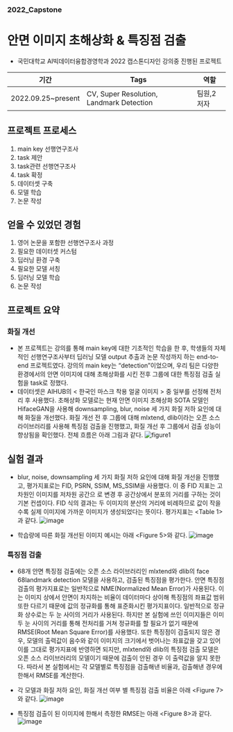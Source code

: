 ### 2022_Capstone
# 안면 이미지 초해상화 & 특징점 검출
- 국민대학교 AI빅데이터융합경영학과 2022 캡스톤디자인 강의중 진행된 프로젝트

|기간|Tags|역할|
|--|--|--|
|2022.09.25~present|CV, Super Resolution, Landmark Detection|팀원,2저자|

## 프로젝트 프로세스
1. main key 선행연구조사
2. task 제안
3. task관련 선행연구조사
4. task 확정
5. 데이터셋 구축
6. 모델 학습
7. 논문 작성

## 얻을 수 있었던 경험
1. 영어 논문을 포함한 선행연구조사 과정
2. 필요한 데이터셋 커스텀
3. 딥러닝 환경 구축
4. 필요한 모델 서칭
5. 딥러닝 모델 학습
6. 논문 작성

## 프로젝트 요약
### 화질 개선
- 본 프로젝트는 강의를 통해 main key에 대한 기초적인 학습을 한 후, 학생들의 자체적인 선행연구조사부터 딥러닝 모델 output 추출과 논문 작성까지 하는 end-to-end 프로젝트였다. 강의의 main key는 “detection”이었으며, 우리 팀은 다양한 환경에서의 안면 이미지에 대해 초해상화를 시킨 전후 그룹에 대한 특징점 검출 실험을 task로 정했다.
- 데이터셋은 AIHUB의 < 한국인 마스크 착용 얼굴 이미지 > 중 일부를 선정해 전처리 후 사용했다. 초해상화 모델로는 현재 안면 이미지 초해상화 SOTA 모델인 HifaceGAN을 사용해 downsampling, blur, noise 세 가지 화질 저하 요인에 대해 화질을 개선했다. 화질 개선 전 후 그룹에 대해 mlxtend, dlib이라는 오픈 소스 라이브러리를 사용해 특징점 검출을 진행했고, 화질 개선 후 그룹에서 검출 성능이 향상됨을 확인했다. 전체 흐름은 아래 그림과 같다.
![figure1](https://user-images.githubusercontent.com/104400282/236881302-735a2777-18cc-4505-b7c6-bedfba6f5f83.jpg)

## 실험 결과
- blur, noise, downsampling 세 가지 화질 저하 요인에 대해 화질 개선을 진행했고, 평가지표로는 FID, PSRN, SSIM, MS_SSIM을 사용했다. 이 중 FID 지표는 고차원인 이미지를 저차원 공간으 로 변경 후 공간상에서 분포의 거리를 구하는 것이 기본 컨셉이다. FID 식의 결과는 두 이미지의 분산의 거리에 비례하므로 값이 작을수록 실제 이미지에 가까운 이미지가 생성되었다는 뜻이다. 평가지표는 <Table 1>과 같다.
![image](https://user-images.githubusercontent.com/104400282/236881692-0c8b1bda-d400-40a1-a07e-8ca6cc6ea7e9.png)

- 학습량에 따른 화질 개선된 이미지 예시는 아래 <Figure 5>와 같다.
![image](https://user-images.githubusercontent.com/104400282/236881950-89cecae3-344e-4a2e-bdc5-0f12f2ae1e28.png)

### 특징점 검출
- 68개 안면 특징점 검출에는 오픈 소스 라이브러리인 mlxtend와 dlib의 face 68landmark detection 모델을 사용하고, 검출된 특징점을 평가한다. 안면 특징점 검출의 평가지표로는 일반적으로 NME(Normalized Mean Error)가 사용된다. 이는 이미지 상에서 안면이 차지하는 비율이 데이터마다 상이해 특징점의 좌표값 범위 또한 다르기 때문에 값의 정규화를 통해 표준화시킨 평가지표이다. 일반적으로 정규화 상수로는 두 눈 사이의 거리가 사용된다. 하지만 본 실험에 쓰인 이미지들은 이미 두 눈 사이의 거리를 통해 전처리를 거쳐 정규화를 할 필요가 없기 때문에 RMSE(Root Mean Square Error)를 사용했다. 또한 특징점이 검출되지 않은 경우, 모델의 출력값이 음수와 같이 이미지의 크기에서 벗어나는 좌표값을 갖고 있어 이를 그대로 평가지표에 반영하면 되지만, mlxtend와 dlib의 특징점 검출 모델은 오픈 소스 라이브러리의 모델이기 때문에 검출이 안된 경우 이 출력값을 알지 못한다. 따라서 본 실험에서는 각 모델별로 특징점을 검출해낸 비율과, 검출해낸 경우에 한해서 RMSE를 계산한다.
- 각 모델과 화질 저하 요인, 화질 개선 여부 별 특징점 검출 비율은 아래 <Figure 7>와 같다.
![image](https://user-images.githubusercontent.com/104400282/236882429-ae659f4e-32ec-4082-a865-e184d41de016.png)

- 특징점 검출이 된 이미지에 한해서 측정한 RMSE는 아래 <Figure 8>과 같다.
![image](https://user-images.githubusercontent.com/104400282/236882251-c46168e6-d4fd-4f4d-b2a3-383a164f579a.png)

